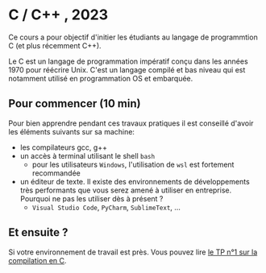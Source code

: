 # C / C++ , 2023

Ce cours a pour objectif d'initier les étudiants au langage de programmtion C (et plus récemment C++). 

Le C est un langage de programmation impératif conçu dans les années 1970 pour réécrire Unix. C'est un langage compilé et bas niveau qui est notamment utilisé en programmation OS et embarquée.

## Pour commencer (10 min)

Pour bien apprendre pendant ces travaux pratiques il est conseillé d'avoir les éléments suivants sur sa machine:
- les compilateurs gcc, g++
- un accès à terminal utilisant le shell `bash`
    - pour les utilisateurs `Windows`, l'utilisation de `wsl` est fortement recommandée
- un éditeur de texte. Il existe des environnements de développements très performants que vous serez amené à utiliser en entreprise. Pourquoi ne pas les utiliser dès à présent ?
    - `Visual Studio Code`, `PyCharm`, `SublimeText`, ...

## Et ensuite ?

Si votre environnement de travail est près. Vous pouvez lire [le TP n°1 sur la compilation en C](./TP1-Compiler/README.md).